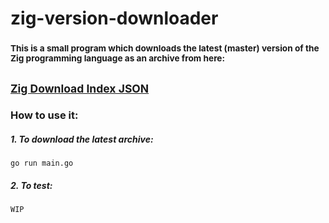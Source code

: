 # zig-version-downloader

### <sub>This is a small program which downloads the latest (master) version of the Zig programming language as an archive from here:</sub>
<sub>[Zig Download Index JSON](https://ziglang.org/download/index.json)</sub>
------------------------------------------------------------------


### How to use it:

##### 1. To download the latest archive:
```
go run main.go
```

##### 2. To test:
```
WIP
```
